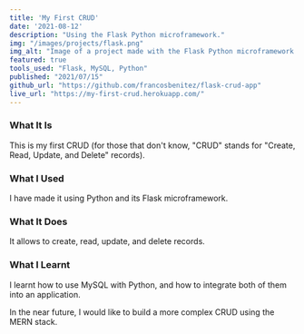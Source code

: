 ```yaml
---
title: 'My First CRUD'
date: '2021-08-12'
description: "Using the Flask Python microframework."
img: "/images/projects/flask.png"
img_alt: "Image of a project made with the Flask Python microframework."
featured: true
tools_used: "Flask, MySQL, Python"
published: "2021/07/15"
github_url: "https://github.com/francosbenitez/flask-crud-app"
live_url: "https://my-first-crud.herokuapp.com/"
---
```


### What It Is
This is my first CRUD (for those that don't know, "CRUD" stands for "Create, Read, Update, and Delete" records). 

### What I Used
I have made it using Python and its Flask microframework. 

### What It Does
It allows to create, read, update, and delete records. 

### What I Learnt
I learnt how to use MySQL with Python, and how to integrate both of them into an application. 

In the near future, I would like to build a more complex CRUD using the MERN stack. 
